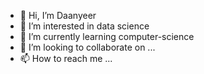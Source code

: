 - 👋 Hi, I’m Daanyeer
- 👀 I’m interested in data science
- 🌱 I’m currently learning computer-science
- 💞️ I’m looking to collaborate on ...
- 📫 How to reach me ...

<!---
Zakarie-Ali-Hashi/Zakarie-Ali-Hashi is a ✨ special ✨ repository because its `README.md` (this file) appears on your GitHub profile.
You can click the Preview link to take a look at your changes.
--->
